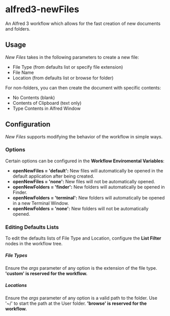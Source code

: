 # alfred3-newFiles
An Alfred 3 workflow which allows for the fast creation of new documents and folders.

## Usage
_New Files_ takes in the following parameters to create a new file:
- File Type (from defaults list or specify file extension)
- File Name
- Location (from defaults list or browse for folder)

For non-folders, you can then create the document with specific contents:
- No Contents (blank)
- Contents of Clipboard (text only)
- Type Contents in Alfred Window

## Configuration
_New Files_ supports modifying the behavior of the workflow in simple ways.

### Options
Certain options can be configured in the **Workflow Enviromental Variables**:

- **openNewFiles = 'default':** New files will automatically be opened in the default application after being created.
- **openNewFiles = 'none':** New files will not be automatically opened.
- **openNewFolders = 'finder':** New folders will automatically be opened in Finder.
- **openNewFolders = 'terminal':** New folders will automatically be opened in a new Terminal Window.
- **openNewFolders = 'none':** New folders will not be automatically opened.

### Editing Defaults Lists
To edit the defaults lists of File Type and Location, configure the **List Filter** nodes in the workflow tree.

##### File Types
Ensure the _args_ parameter of any option is the extension of the file type. **'custom' is reserved for the workflow.**

##### Locations
Ensure the _args_ parameter of any option is a valid path to the folder. Use '~/' to start the path at the User folder. **'browse' is reserved for the workflow.**
